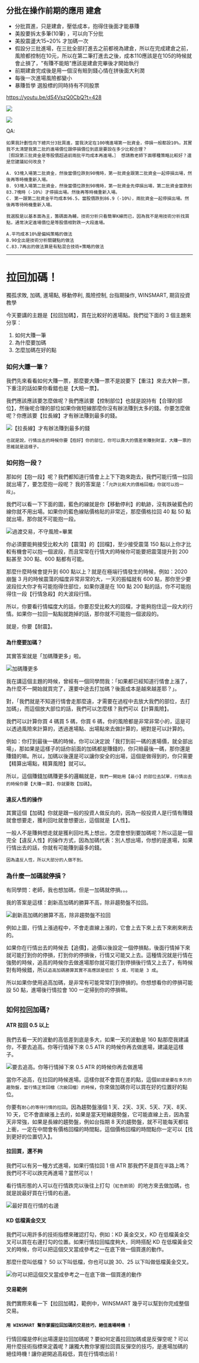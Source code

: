 ## 分批在操作前期的應用   建倉

- 分批買進，只是建倉，壓低成本，抱得住後面才能暴賺
- 美股要拆太多筆(10筆) ，可以向下分批
- 美股震盪大15~20% 才加碼一次
- 假設分三批進場，在三批全部打進去之前都視為建倉，所以在完成建倉之前，風險都控制在10元，所以在第二筆打進去之後，成本110應該是在105的時候就會止損了，"有賺不能賠"應該是建倉完畢後才開始執行
- 前期建倉完成後是用一個沒有賠到錢心情在拼後面大利潤
- 每後一次進場風險都變小
- 暴賺哲學 選股標的同時持有不同股票

https://youtu.be/dS4VszQ0CbQ?t=428

![](images/擷取選取區域_038.png)


![](images/擷取選取區域_039.png)

QA:

```
如果我計劃性向下總共分3批買進，當我決定在100塊進場第一批資金，停損一般都設10%，其實我不太清楚我第二批的進場價位跟停損價位到底是要設在多少比較合理？
［假設第三批資金是等股價超過前兩批平均成本再進場。］ 想請教老師下面哪種策略比較好？還是您建議如何改良？ 

A. 93塊入場第二批資金，然後當價位跌到90塊時，第一批資金跟第二批資金一起停損出場，然後再等時機重新入場。 
B. 93塊入場第二批資金，然後當價位跌到90塊時，第一批資金先停損出場，第二批資金當跌到83.7塊時（-10%）才停損出場。然後再等時機重新入場。 
C. 第一跟第二批資金平均成本96.5，當股價跌到86.9（-10%），兩批資金一起停損出場。然後再等待時機重新入場。

我選股是以基本面為主，籌碼面為輔，技術分析只看簡單K線而已，因為我不是用技術分析找買點，通常決定進場價位是等股價相對跌一大段進場。
```

```
A.平均成本10%是偏純策略的做法
B.90全出是技術分析關鍵點的做法
C.83.7再出的做法算是有點混合技術+策略的做法
```

---

# 拉回加碼！

獨孤求敗, 加碼, 進場點, 移動停利, 風險控制, 台指期操作, WINSMART, 期貨投資教學

今天要講的主題是【拉回加碼】，買在比較好的進場點。我們從下面的 3 個主題來分享：

1. 如何大賺一筆
2. 為什麼要加碼
3. 怎麼加碼在好的點

### 如何大賺一筆？

我們先來看看如何大賺一票，那麼要大賺一票不是說要下【重注】來去大幹一票，下重注的話如果你看錯也是【大賠一票】。

我們應該應該要怎麼做呢？我們應該要【控制部位】也就是說持有【合理的部位】，然後呢合理的部位如果你做短線那麼你沒有辦法賺到太多的錢。你要怎麼做呢？你應該要【拉長線】才有辦法賺到最多的錢。


![【拉長線】才有辦法賺到最多的錢](images/img_2.jpg)

```
也就是說，行情出去的時候你要【抱好】你的部位，你可以靠大的價差來賺到財富，大賺一票的思維就是這樣子。
```

### 如何抱一段？

那如何【抱一段】呢？我們都知道行情會上上下下跑來跑去，我們可能行情一拉回就出場了，要怎麼抱一段呢？ 我的答案是：「`允許比較大的價格回檔」你就可以抱一段`」。

我們可以看一下下面的圖，藍色的線就是你【移動停利】的軌跡，沒有跌破藍色的線你就不用出場。如果你的藍色線貼價格貼的非常近，那麼價格拉回 40 點 50 點就出場，那你就不可能抱一段。

![過渡交易，不守風險=畢業](images/img_3.jpg)

你必須要能夠接受比較大的【震蕩】的【回檔】，至少接受震蕩 150 點以上你才比較有機會可以抱一個波段，而且常常在行情大的時候你可能要把震蕩提升到 200 點甚至 300 點、600 點都有可能。

那麼什麼時候會提升到 600 點以上？就是在極端行情發生的時候，例如：2020 崩盤 3 月的時候震蕩的幅度非常非常的大，一天的振幅就有 600 點，那你至少要波段拉大你才有可能抱得住部位，如果你還是在 100 點 200 點的話，你不可能抱得住一段【行情急殺】的大波段行情。

所以，你要看行情幅度大的話，你要忍受比較大的回檔，才能夠抱住這一段大的行情。如果你一拉回一點點就跑掉的話，那你就不可能抱一個波段的。

就是，你要【耐震】。

### `為什麼要加碼？`

其實答案就是「加碼賺更多」啦。

![加碼賺更多](images/img_4.jpg)

我在講這個主題的時候，曾經有一個同學問我：「如果都已經知道行情會上漲了，為什麼不一開始就買完了，還要中途去打加碼？後面成本是越來越差耶？」。

對，「我們就是不知道行情會走那麼遠，才需要在過程中去放大我們的部位，去打加碼」，而這個放大部位的話，我們可以怎麼樣？我們可以【計算風險】。

我們可以計算你買 4 碼買 5 碼，你買 6 碼，你的風險都是非常非常小的，這是可以透過風險來計算的，透過進場點、出場點來去做計算的，絕對是可以計算的。

例如：你打到最後一碼的時候，你可以決定說「我打到前一碼的進場價，就全部出場」，那如果是這樣子的話你前面的加碼都是賺錢的，你只賠最後一碼，那你還是賺錢的嘛。所以，加碼以後還是可以讓你安全的出場，這個是做得到的，你只需要【精算出場點，精算風險】就可以。

所以，這個賺錢加碼賺更多的邏輯就是，`我們一開始用【最小】的部位去試單，行情出去的時候你要【大賺一票】，你就要敢【加碼】`。

### `違反人性的操作`

其實這個【加碼】你就是跟一般的投資人做反向的，因為一般投資人是行情有賺錢就會想要走，獲利回吐就會想要出，這個就是【人性】。

一般人不是賺夠想走就是獲利回吐馬上想出，怎麼會想到要加碼呢？所以這是一個完全【違反人性】的操作方式，因為加碼代表：別人想出場，你想的是進場，如果行情出去的話，你就有可能賺到最多的錢。

```
因為違反人性，所以大部分的人做不到。
```

### 為什麼一加碼就停損？

有同學問：老師，我也想加碼，但是一加碼就停損。。。

我的答案是這樣：創新高加碼的勝算不高，除非趨勢盤不拉回。

![創新高加碼的勝算不高，除非趨勢盤不拉回](images/img_5.jpg)

例如上圖，行情上漲過程中，不會走直線上漲的，它會上去下來上去下來刷來刷去的。

如果你在行情出去的時候去【追價】，追價以後設定一個停損點，後面行情掉下來就可能打到你的停損，打到你的停損後，行情又可能又上去。這種情況就是行情在強勢的時候，追高的時候你去做進場那你就可能打到停損後行情又上去了，有時候對有時候錯，所以`追高加碼勝算其實不高應該是低於 5 成，可能是 3 成`。

所以如果你使用追高加碼，是非常有可能常常打到停損的。你想想看你的停損可能設 50 點，進場後行情拉會 100 一定掃到你的停損嘛。

## `如何拉回加碼?`

#### ATR 拉回 0.5 以上

我們去看一天的波動的高低差到底是多大，如果一天的波動是 160 點那麼我建議你，不要去追高。你等行情掉下來 0.5 ATR 的時候你再去做進場，建議是這樣子。

![要去追高。你等行情掉下來 0.5 ATR 的時候你再去做進場](images/img_6.jpg)

當你不追高，在拉回的時候進場。這樣你就不會買在差的點，這個`前提是要在多方的趨勢盤，當行情正常回檔（次級回檔）的時候`，你來做加碼你可以買在好的位置好的點位。

你要有`耐心的等待行情的拉回`。因為趨勢盤漲個 1 天、2天、3天、5天、7天、8天、10 天，它不會直線漲上去的，如果是當天短線趨勢盤，它可能直線上去，因為當天非常強，如果是長線的趨勢盤，例如台指期 8 天的趨勢盤，就不可能每天都往上衝，一定在中間會有價格回檔的時間點，這個價格回檔的時間點你一定可以【找到更好的位置切入】。

#### 拉回買，還不夠

我們可以有另一種方式進場，如果行情拉回 1 倍 ATR 那我們不是買在半路上嗎？我們可不可以跌完再進場？當然可以！

看行情形態的人可以在行情跌完以後往上打勾（`紅色箭頭`）的地方來去做加碼，也就是說最好買在行情的右邊。

![最好買在行情的右邊](images/img_7.jpg)

#### KD 低檔黃金交叉

我們可以用許多的技術指標來確認打勾，例如：KD 黃金交叉，KD 在低檔黃金交叉可以買在右邊打勾的位置。如果行情拉回幅度夠大，同時搭配 KD 在低檔黃金交叉的時候，你可以把這個交叉當成參考之一在底下做一個買進的動作。

那麼什麼叫低檔？ 50 以下叫低檔，你也可以說 30、25 以下叫做低檔黃金交叉。

![你可以把這個交叉當成參考之一在底下做一個買進的動作](images/img_8.jpg)

#### 交易範例

我們實際來看一下【拉回加碼】，範例中，WINSMART 幾乎可以幫到你完成整個交易。

 

#### `用 WINSMART 幫你掌握拉回加碼的交易技巧，絕佳進場時機 !`

行情回檔是停利出場還是拉回加碼呢 ? 要如何定義拉回加碼或是反彈空呢 ? 可以用什麼技術指標來定義呢 ? 讓獨大教你掌握拉回買反彈空的技巧，是進場加碼的絕佳時機 ! 讓你避開追高殺低，買在行情噴出前 !

